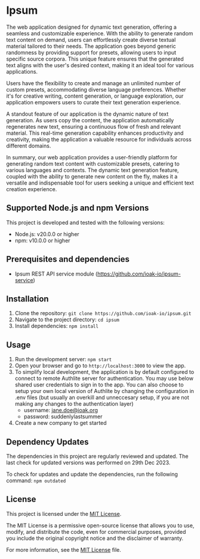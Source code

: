 # Ipsum

The web application designed for dynamic text generation, offering a seamless and customizable experience. With the ability to generate random text content on demand, users can effortlessly create diverse textual material tailored to their needs. The application goes beyond generic randomness by providing support for presets, allowing users to input specific source corpora. This unique feature ensures that the generated text aligns with the user's desired context, making it an ideal tool for various applications.

Users have the flexibility to create and manage an unlimited number of custom presets, accommodating diverse language preferences. Whether it's for creative writing, content generation, or language exploration, our application empowers users to curate their text generation experience.

A standout feature of our application is the dynamic nature of text generation. As users copy the content, the application automatically regenerates new text, ensuring a continuous flow of fresh and relevant material. This real-time generation capability enhances productivity and creativity, making the application a valuable resource for individuals across different domains.

In summary, our web application provides a user-friendly platform for generating random text content with customizable presets, catering to various languages and contexts. The dynamic text generation feature, coupled with the ability to generate new content on the fly, makes it a versatile and indispensable tool for users seeking a unique and efficient text creation experience.

## Supported Node.js and npm Versions

This project is developed and tested with the following versions:

- Node.js: v20.0.0 or higher
- npm: v10.0.0 or higher

## Prerequisites and dependencies
- Ipsum REST API service module (https://github.com/ioak-io/ipsum-service)

## Installation

1. Clone the repository: `git clone https://github.com/ioak-io/ipsum.git`
2. Navigate to the project directory: `cd ipsum`
3. Install dependencies: `npm install`

## Usage

1. Run the development server: `npm start`
2. Open your browser and go to `http://localhost:3000` to view the app.
3. To simplify local development, the application is by default configured to connect to remote Authlite server for authentication. You may use below shared user credentials to sign in to the app. You can also choose to setup your own local version of Authlite by changing the configuration in .env files (but usually an overkill and unneccesary setup, if you are not making any changes to the authentication layer)
    - username: jane.doe@ioak.org
    - password: suddenlylastsummer
4. Create a new company to get started

## Dependency Updates

The dependencies in this project are regularly reviewed and updated. The last check for updated versions was performed on 29th Dec 2023.

To check for updates and update the dependencies, run the following command: `npm outdated`

## License

This project is licensed under the [MIT License](LICENSE).

The MIT License is a permissive open-source license that allows you to use, modify, and distribute the code, even for commercial purposes, provided you include the original copyright notice and the disclaimer of warranty.

For more information, see the [MIT License](LICENSE) file.
